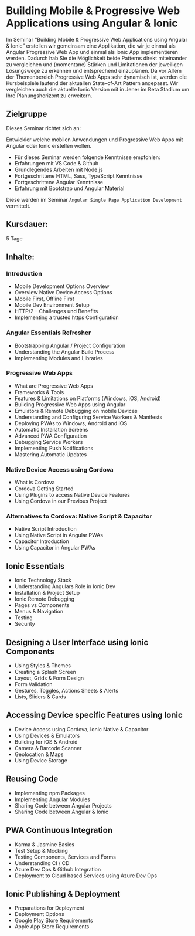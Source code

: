 # Building Mobile & Progressive Web Applications using Angular & Ionic

Im Seminar “Building Mobile & Progressive Web Applications using Angular & Ionic” erstellen wir gemeinsam eine Applikation, die wir je einmal als Angular Progressive Web App und einmal als Ionic App implementieren werden. Dadurch hab Sie die Möglichkeit beide Patterns direkt miteinander zu vergleichen und (momentane) Stärken und Limitationen der jeweiligen Lösungswege zu erkennen und entsprechend einzuplanen. Da vor Allem der Themenbereich Progressive Web Apps sehr dynamisch ist, werden die Kursbeispiele laufend der aktuallen State-of-Art Pattern angepasst. Wir vergleichen auch die aktuelle Ionic Version mit in Jener im Beta Stadium um Ihre Planungshorizont zu erweitern.

## Zielgruppe

Dieses Seminar richtet sich an:

Entwickler welche mobilen Anwendungen und Progressive Web Apps mit Angular oder Ionic erstellen wollen.

- Für dieses Seminar werden folgende Kenntnisse empfohlen:
- Erfahrungen mit VS Code & Github
- Grundlegendes Arbeiten mit Node.js
- Fortgeschrittene HTML, Sass, TypeScript Kenntnisse
- Fortgeschrittene Angular Kenntnisse
- Erfahrung mit Bootstrap und Angular Material

Diese werden im Seminar `Angular Single Page Application Development` vermittelt.

## Kursdauer:

5 Tage

## Inhalte:

### Introduction

- Mobile Development Options Overview
- Overview Native Device Access Options
- Mobile First, Offline First
- Mobile Dev Environment Setup
- HTTP/2 – Challenges und Benefits
- Implementing a trusted https Configuration

### Angular Essentials Refresher

- Bootstrapping Angular / Project Configuration
- Understanding the Angular Build Process
- Implementing Modules and Libraries

### Progressive Web Apps

- What are Progressive Web Apps
- Frameworks & Tools
- Features & Limitations on Platforms (Windows, iOS, Android)
- Building Progressive Web Apps using Angular
- Emulators & Remote Debugging on mobile Devices
- Understanding and Configuring Service Workers & Manifests
- Deploying PWAs to Windows, Android and iOS
- Automatic Installation Screens
- Advanced PWA Configuration
- Debugging Service Workers
- Implementing Push Notifications
- Mastering Automatic Updates

### Native Device Access using Cordova

- What is Cordova
- Cordova Getting Started
- Using Plugins to access Native Device Features
- Using Cordova in our Previous Project

### Alternatives to Cordova: Native Script & Capacitor

- Native Script Introduction
- Using Native Script in Angular PWAs
- Capacitor Introduction
- Using Capacitor in Angular PWAs

## Ionic Essentials

- Ionic Technology Stack
- Understanding Angulars Role in Ionic Dev
- Installation & Project Setup
- Ionic Remote Debugging
- Pages vs Components
- Menus & Navigation
- Testing
- Security

## Designing a User Interface using Ionic Components

- Using Styles & Themes
- Creating a Splash Screen
- Layout, Grids & Form Design
- Form Validation
- Gestures, Toggles, Actions Sheets & Alerts
- Lists, Sliders & Cards

## Accessing Device specific Features using Ionic

- Device Access using Cordova, Ionic Native & Capacitor
- Using Devices & Emulators
- Building for iOS & Android
- Camera & Barcode Scanner
- Geolocation & Maps
- Using Device Storage

## Reusing Code

- Implementing npm Packages
- Implementing Angular Modules
- Sharing Code between Angular Projects
- Sharing Code between Angular & Ionic

## PWA Continuous Integration

- Karma & Jasmine Basics
- Test Setup & Mocking
- Testing Components, Services and Forms
- Understanding CI / CD
- Azure Dev Ops & Github Integration
- Deployment to Cloud based Services using Azure Dev Ops

## Ionic Publishing & Deployment

- Preparations for Deployment
- Deployment Options
- Google Play Store Requirements
- Apple App Store Requirements
